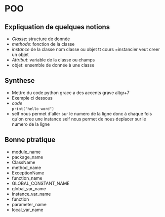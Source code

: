 # POO  

## Expliquation de quelques notions

* _Classe_: structure de donnée
* _methode_: fonction de la classe
* _instance_ de la classe nom classe ou objet tt cours =instancier veut creer un objet
* _Attribut_: variable de la classe ou champs
* objet: ensemble de donnée à une classe

## Synthese  

* Mettre du code python grace a des accents grave altgr+7
* Exemple ci dessous
* _code_  
``
print("hello word")
``
* self nous permet d'aller sur le numero de la ligne donc à chaque fois qu'on cree une instance self nous permet de nous deplacer sur le numero de la ligne

## Bonne ptratique

* module_name 
* package_name 
* ClassName
* method_name
* ExceptionName
* function_name
* GLOBAL_CONSTANT_NAME
* global_var_name
* instance_var_name
* function
* parameter_name
* local_var_name  